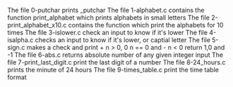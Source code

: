 The file 0-putchar prints _putchar 
The file 1-alphabet.c contains the function print_alphabet which prints alphabets in small letters
The file 2-print_alphabet_x10.c contains the function which print the alphabets for 10 times
The file 3-islower.c check an input to know if it's lower
The file 4-isalpha.c checks an input to know if it's lower, or captial letter
The file 5-sign.c makes a check and print + n > 0, 0 n == 0 and - n < 0 return 1,0 and -1
The file 6-abs.c returns absolute number of any given integer input
The file 7-print_last_digit.c print the last digit of a number
The file 8-24_hours.c prints the minute of 24 hours
The file 9-times_table.c print the time table format
